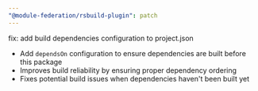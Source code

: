 ```yaml
---
"@module-federation/rsbuild-plugin": patch
---
```


fix: add build dependencies configuration to project.json

- Add `dependsOn` configuration to ensure dependencies are built before this package
- Improves build reliability by ensuring proper dependency ordering
- Fixes potential build issues when dependencies haven't been built yet